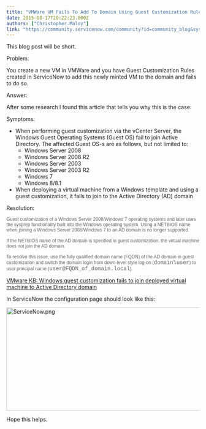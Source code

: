 ```yaml
---
title: "VMWare VM Fails To Add To Domain Using Guest Customization Rules"
date: 2015-08-17T20:22:23.000Z
authors: ["Christopher.Maloy"]
link: "https://community.servicenow.com/community?id=community_blog&sys_id=96edaee9dbd0dbc01dcaf3231f96193f"
---
```

<p>This blog post will be short. </p><p></p><p>Problem:</p><p>You create a new VM in VMWare and you have Guest Customization Rules created in ServiceNow to add this newly minted VM to the domain and fails to do so.   </p><p></p><p>Answer:</p><p>After some research I found this article that tells you why this is the case:</p><p>Symptoms:</p><ul><li>When performing guest customization via the vCenter Server, the Windows Guest Operating Systems (Guest OS) fail to join Active Directory. The affected Guest OS-s are as follows, but not limited to:<ul><li>Windows Server 2008</li><li>Windows Server 2008 R2</li><li>Windows Server 2003</li><li>Windows Server 2003 R2</li><li>Windows 7</li><li>Windows 8/8.1</li></ul></li><li>When deploying a virtual machine from a Windows template and using a guest customization, it fails to join to the Active Directory (AD) domain</li></ul><p></p><p>Resolution:</p><p style="font-family: Arial, Helvetica, sans-serif, 'Bitstream Vera Sans'; font-size: 12px; color: #666666;">Guest customization of a Windows Server 2008/Windows 7 operating systems and later uses the sysprep functionality built into the Windows operating system. Using a NETBIOS name when joining a Windows Server 2008/Windows 7 to an AD domain is no longer supported.</p><p></p><p style="font-family: Arial, Helvetica, sans-serif, 'Bitstream Vera Sans'; font-size: 12px; color: #666666;">If the NETBIOS name of the AD domain is specified in guest customization, the virtual machine does not join the AD domain. </p><p></p><p style="font-family: Arial, Helvetica, sans-serif, 'Bitstream Vera Sans'; font-size: 12px; color: #666666;">To resolve this issue, use the fully qualified domain name (FQDN) of the AD domain in guest customization and switch the domain login from down-level style log-on (<span style="font-size: 14px !important; font-family: 'Courier New';">domain\user</span>) to user principal name (<span style="font-size: 14px !important; font-family: 'Courier New';">user@FQDN_of_domain.local</span>).</p><p></p><p><a href="http://kb.vmware.com/selfservice/microsites/search.do?language=en_US&amp;cmd=displayKC&amp;externalId=1012314" title="http://kb.vmware.com/selfservice/microsites/search.do?language=en_US&amp;cmd=displayKC&amp;externalId=1012314">VMware KB: Windows guest customization fails to join deployed virtual machine to Active Directory domain</a></p><p></p><p>In ServiceNow the configuration page should look like this:</p><p></p><p><img  alt="ServiceNow.png" class="image-0 jive-image" src="dc9fef31db1c1fc068c1fb651f9619b2.iix" style="height: 269px; width: 620px;"/></p><p>Hope this helps.   </p>